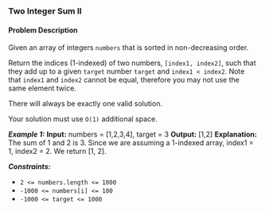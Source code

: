 ### Two Integer Sum II

#### Problem Description

Given an array of integers `numbers` that is sorted in non-decreasing order.

Return the indices (1-indexed) of two numbers, `[index1, index2]`, such that they add up to a given `target` number `target` and `index1 < index2`. Note that `index1` and `index2` cannot be equal, therefore you may not use the same element twice.

There will always be exactly one valid solution.

Your solution must use `O(1)` additional space.

**_Example 1:_**
**Input:** numbers = [1,2,3,4], target = 3
**Output:** [1,2]
**Explanation:**
The sum of 1 and 2 is 3. Since we are assuming a 1-indexed array, index1 = 1, index2 = 2. We return [1, 2].

**_Constraints:_**

- `2 <= numbers.length <= 1000`
- `-1000 <= numbers[i] <= 100`
- `-1000 <= target <= 1000`
